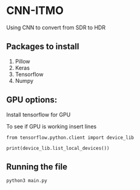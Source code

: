 # CNN-ITMO
Using CNN to convert from SDR to HDR

## Packages to install
1. Pillow
2. Keras
3. Tensorflow
4. Numpy

## GPU options:
Install tensorflow for GPU

To see if GPU is working insert lines

~~~~
from tensorflow.python.client import device_lib

print(device_lib.list_local_devices())
~~~~

## Running the file

~~~~
python3 main.py
~~~~
